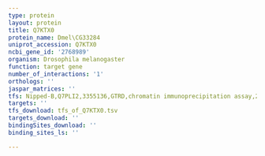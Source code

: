 ```yaml
---
type: protein
layout: protein
title: Q7KTX0
protein_name: Dmel\CG33284
uniprot_accession: Q7KTX0
ncbi_gene_id: '2768989'
organism: Drosophila melanogaster
function: target gene
number_of_interactions: '1'
orthologs: ''
jaspar_matrices: ''
tfs: Nipped-B,Q7PLI2,3355136,GTRD,chromatin immunoprecipitation assay,27924024%5Buid%5D,No
targets: ''
tfs_download: tfs_of_Q7KTX0.tsv
targets_download: ''
bindingSites_download: ''
binding_sites_ls: ''

---
```

